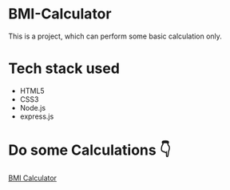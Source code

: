 # BMI-Calculator
This is a project, which can perform some basic calculation only.
# Tech stack used
- HTML5
- CSS3
- Node.js
- express.js
# Do some Calculations 👇 
[BMI Calculator](https://shivam-sharma7.github.io/BMI-Calculator/)
